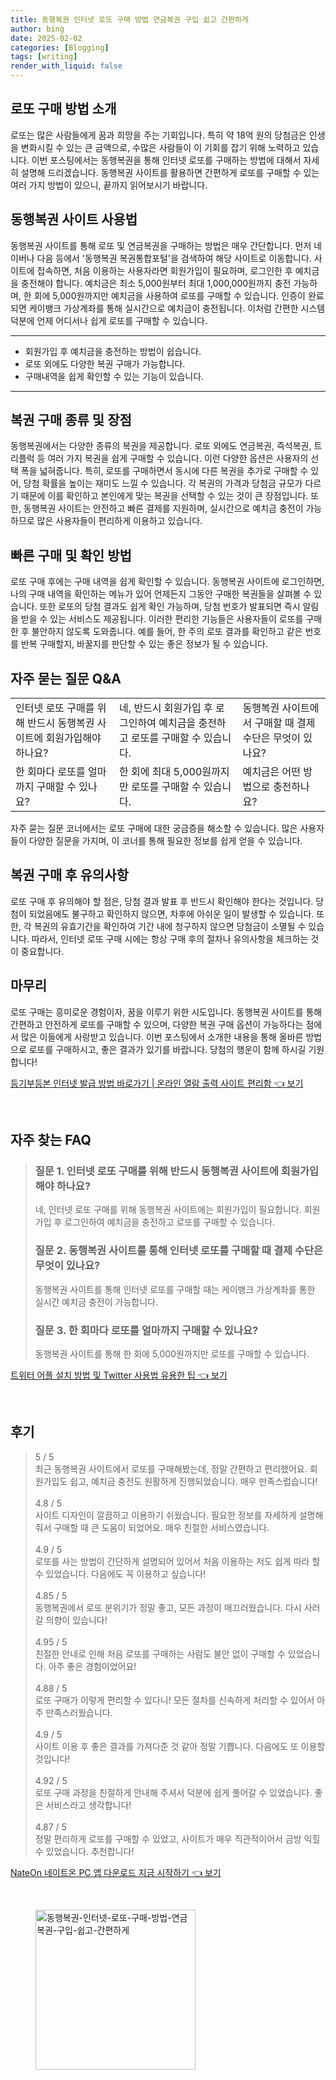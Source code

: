 ```yaml
---
title: 동행복권 인터넷 로또 구매 방법 연금복권 구입 쉽고 간편하게
author: bing
date: 2025-02-02
categories: [Blogging]
tags: [writing]
render_with_liquid: false
---
```



<h2 id='로또 구매 방법 소개'>로또 구매 방법 소개</h2>

<p>로또는 많은 사람들에게 꿈과 희망을 주는 기회입니다. 특히 약 18억 원의 당첨금은 인생을 변화시킬 수 있는 큰 금액으로, 수많은 사람들이 이 기회를 잡기 위해 노력하고 있습니다. 이번 포스팅에서는 동행복권을 통해 인터넷 로또를 구매하는 방법에 대해서 자세히 설명해 드리겠습니다. 동행복권 사이트를 활용하면 간편하게 로또를 구매할 수 있는 여러 가지 방법이 있으니, 끝까지 읽어보시기 바랍니다.</p>

<h2 id='동행복권 사이트 사용법'>동행복권 사이트 사용법</h2>

<p>동행복권 사이트를 통해 로또 및 연금복권을 구매하는 방법은 매우 간단합니다. 먼저 네이버나 다음 등에서 '동행복권 복권통합포털'을 검색하여 해당 사이트로 이동합니다. 사이트에 접속하면, 처음 이용하는 사용자라면 회원가입이 필요하며, 로그인한 후 예치금을 충전해야 합니다. 예치금은 최소 5,000원부터 최대 1,000,000원까지 충전 가능하며, 한 회에 5,000원까지만 예치금을 사용하여 로또를 구매할 수 있습니다. 인증이 완료되면 케이뱅크 가상계좌를 통해 실시간으로 예치금이 충전됩니다. 이처럼 간편한 시스템 덕분에 언제 어디서나 쉽게 로또를 구매할 수 있습니다.</p>

<hr />

<ul>
    <li>회원가입 후 예치금을 충전하는 방법이 쉽습니다.</li>
    <li>로또 외에도 다양한 복권 구매가 가능합니다.</li>
    <li>구매내역을 쉽게 확인할 수 있는 기능이 있습니다.</li>
</ul>

<hr />

<h2 id='복권 구매 종류 및 장점'>복권 구매 종류 및 장점</h2>

<p>동행복권에서는 다양한 종류의 복권을 제공합니다. 로또 외에도 연금복권, 즉석복권, 트리플럭 등 여러 가지 복권을 쉽게 구매할 수 있습니다. 이런 다양한 옵션은 사용자의 선택 폭을 넓혀줍니다. 특히, 로또를 구매하면서 동시에 다른 복권을 추가로 구매할 수 있어, 당첨 확률을 높이는 재미도 느낄 수 있습니다. 각 복권의 가격과 당첨금 규모가 다르기 때문에 이를 확인하고 본인에게 맞는 복권을 선택할 수 있는 것이 큰 장점입니다. 또한, 동행복권 사이트는 안전하고 빠른 결제를 지원하며, 실시간으로 예치금 충전이 가능하므로 많은 사용자들이 편리하게 이용하고 있습니다.</p>

<h2 id='빠른 구매 및 확인 방법'>빠른 구매 및 확인 방법</h2>

<p>로또 구매 후에는 구매 내역을 쉽게 확인할 수 있습니다. 동행복권 사이트에 로그인하면, 나의 구매 내역을 확인하는 메뉴가 있어 언제든지 그동안 구매한 복권들을 살펴볼 수 있습니다. 또한 로또의 당첨 결과도 쉽게 확인 가능하며, 당첨 번호가 발표되면 즉시 알림을 받을 수 있는 서비스도 제공됩니다. 이러한 편리한 기능들은 사용자들이 로또를 구매한 후 불안하지 않도록 도와줍니다. 예를 들어, 한 주의 로또 결과를 확인하고 같은 번호를 반복 구매할지, 바꿀지를 판단할 수 있는 좋은 정보가 될 수 있습니다.</p>

<h2 id='자주 묻는 질문 Q&A'>자주 묻는 질문 Q&A</h2>

<table>
    <tr>
        <td>인터넷 로또 구매를 위해 반드시 동행복권 사이트에 회원가입해야 하나요?</td>
        <td>네, 반드시 회원가입 후 로그인하여 예치금을 충전하고 로또를 구매할 수 있습니다.</td>
        <td>동행복권 사이트에서 구매할 때 결제 수단은 무엇이 있나요?</td>
    </tr>
    <tr>
        <td>한 회마다 로또를 얼마까지 구매할 수 있나요?</td>
        <td>한 회에 최대 5,000원까지만 로또를 구매할 수 있습니다.</td>
        <td>예치금은 어떤 방법으로 충전하나요?</td>
    </tr>
</table>

<p>자주 묻는 질문 코너에서는 로또 구매에 대한 궁금증을 해소할 수 있습니다. 많은 사용자들이 다양한 질문을 가지며, 이 코너를 통해 필요한 정보를 쉽게 얻을 수 있습니다.</p>

<h2 id='복권 구매 후 유의사항'>복권 구매 후 유의사항</h2>

<p>로또 구매 후 유의해야 할 점은, 당첨 결과 발표 후 반드시 확인해야 한다는 것입니다. 당첨이 되었음에도 불구하고 확인하지 않으면, 차후에 아쉬운 일이 발생할 수 있습니다. 또한, 각 복권의 유효기간을 확인하여 기간 내에 청구하지 않으면 당첨금이 소멸될 수 있습니다. 따라서, 인터넷 로또 구매 시에는 항상 구매 후의 절차나 유의사항을 체크하는 것이 중요합니다.</p>

<h2 id='마무리'>마무리</h2>

<p>로또 구매는 흥미로운 경험이자, 꿈을 이루기 위한 시도입니다. 동행복권 사이트를 통해 간편하고 안전하게 로또를 구매할 수 있으며, 다양한 복권 구매 옵션이 가능하다는 점에서 많은 이들에게 사랑받고 있습니다. 이번 포스팅에서 소개한 내용을 통해 올바른 방법으로 로또를 구매하시고, 좋은 결과가 있기를 바랍니다. 당첨의 행운이 함께 하시길 기원합니다!</p>


<p><a class="click-button" title="등기부등본 인터넷 발급 방법 바로가기 | 온라인 열람 출력 사이트 편리함" href="https://somered.github.io/posts/%EB%93%B1%EA%B8%B0%EB%B6%80%EB%93%B1%EB%B3%B8-%EC%9D%B8%ED%84%B0%EB%84%B7-%EB%B0%9C%EA%B8%89-%EB%B0%A9%EB%B2%95-%EB%B0%94%EB%A1%9C%EA%B0%80%EA%B8%B0-%EC%98%A8%EB%9D%BC%EC%9D%B8-%EC%97%B4%EB%9E%8C-%EC%B6%9C%EB%A0%A5-%EC%82%AC%EC%9D%B4%ED%8A%B8-%ED%8E%B8%EB%A6%AC%ED%95%A8/" rel="dofollow">등기부등본 인터넷 발급 방법 바로가기 | 온라인 열람 출력 사이트 편리함 👈 보기</a></p><br>
<h2 id='자주_찾는_FAQ'>자주 찾는 FAQ</h2>
<div itemscope="" itemtype="https://schema.org/FAQPage"> 
<blockquote> 
<div itemscope="" itemprop="mainEntity" itemtype="https://schema.org/Question"> 
<h3 itemprop="name">질문 1. 인터넷 로또 구매를 위해 반드시 동행복권 사이트에 회원가입해야 하나요?</h3> 
<div itemscope="" itemprop="acceptedAnswer" itemtype="https://schema.org/Answer"> 
<span itemprop="text"> 
<p>네, 인터넷 로또 구매를 위해 동행복권 사이트에는 회원가입이 필요합니다. 회원가입 후 로그인하여 예치금을 충전하고 로또를 구매할 수 있습니다.</p> 
</span> 
</div> 
</div> 
<div itemscope="" itemprop="mainEntity" itemtype="https://schema.org/Question"> 
<h3 itemprop="name">질문 2. 동행복권 사이트를 통해 인터넷 로또를 구매할 때 결제 수단은 무엇이 있나요?</h3> 
<div itemscope="" itemprop="acceptedAnswer" itemtype="https://schema.org/Answer"> 
<span itemprop="text"> 
<p>동행복권 사이트를 통해 인터넷 로또를 구매할 때는 케이뱅크 가상계좌를 통한 실시간 예치금 충전이 가능합니다.</p> 
</span> 
</div> 
</div> 
<div itemscope="" itemprop="mainEntity" itemtype="https://schema.org/Question"> 
<h3 itemprop="name">질문 3. 한 회마다 로또를 얼마까지 구매할 수 있나요?</h3> 
<div itemscope="" itemprop="acceptedAnswer" itemtype="https://schema.org/Answer"> 
<span itemprop="text"> 
<p>동행복권 사이트를 통해 한 회에 5,000원까지만 로또를 구매할 수 있습니다.</p> 
</span> 
</div> 
</div> 
</blockquote> 
</div>
<p><a class="click-button" title="트위터 어플 설치 방법 및 Twitter 사용법 유용한 팁" href="https://somered.github.io/posts/%ED%8A%B8%EC%9C%84%ED%84%B0-%EC%96%B4%ED%94%8C-%EC%84%A4%EC%B9%98-%EB%B0%A9%EB%B2%95-%EB%B0%8F-Twitter-%EC%82%AC%EC%9A%A9%EB%B2%95-%EC%9C%A0%EC%9A%A9%ED%95%9C-%ED%8C%81/" rel="dofollow">트위터 어플 설치 방법 및 Twitter 사용법 유용한 팁 👈 보기</a></p><br>
<h2 id='후기'>후기</h2>
<div itemscope itemtype="https://schema.org/Product">
  <blockquote>
  <div itemprop="review" itemscope itemtype="https://schema.org/Review">
      <div itemprop="reviewRating" itemscope itemtype="https://schema.org/Rating"> <span itemprop="ratingValue">5</span> / <span itemprop="bestRating">5</span> </div>
      <span itemprop="reviewBody">최근 동행복권 사이트에서 로또를 구매해봤는데, 정말 간편하고 편리했어요. 회원가입도 쉽고, 예치금 충전도 원활하게 진행되었습니다. 매우 만족스럽습니다!</span>
  </div>
  <br>
  <div itemprop="review" itemscope itemtype="https://schema.org/Review">
      <div itemprop="reviewRating" itemscope itemtype="https://schema.org/Rating"> <span itemprop="ratingValue">4.8</span> / <span itemprop="bestRating">5</span> </div>
      <span itemprop="reviewBody">사이트 디자인이 깔끔하고 이용하기 쉬웠습니다. 필요한 정보를 자세하게 설명해줘서 구매할 때 큰 도움이 되었어요. 매우 친절한 서비스였습니다.</span>
  </div>
  <br>
  <div itemprop="review" itemscope itemtype="https://schema.org/Review">
      <div itemprop="reviewRating" itemscope itemtype="https://schema.org/Rating"> <span itemprop="ratingValue">4.9</span> / <span itemprop="bestRating">5</span> </div>
      <span itemprop="reviewBody">로또를 사는 방법이 간단하게 설명되어 있어서 처음 이용하는 저도 쉽게 따라 할 수 있었습니다. 다음에도 꼭 이용하고 싶습니다!</span>
  </div>
  <br>
  <div itemprop="review" itemscope itemtype="https://schema.org/Review">
      <div itemprop="reviewRating" itemscope itemtype="https://schema.org/Rating"> <span itemprop="ratingValue">4.85</span> / <span itemprop="bestRating">5</span> </div>
      <span itemprop="reviewBody">동행복권에서 로또 분위기가 정말 좋고, 모든 과정이 매끄러웠습니다. 다시 사러 갈 의향이 있습니다!</span>
  </div>
  <br>
  <div itemprop="review" itemscope itemtype="https://schema.org/Review">
      <div itemprop="reviewRating" itemscope itemtype="https://schema.org/Rating"> <span itemprop="ratingValue">4.95</span> / <span itemprop="bestRating">5</span> </div>
      <span itemprop="reviewBody">친절한 안내로 인해 처음 로또를 구매하는 사람도 불안 없이 구매할 수 있었습니다. 아주 좋은 경험이었어요!</span>
  </div>
  <br>
  <div itemprop="review" itemscope itemtype="https://schema.org/Review">
      <div itemprop="reviewRating" itemscope itemtype="https://schema.org/Rating"> <span itemprop="ratingValue">4.88</span> / <span itemprop="bestRating">5</span> </div>
      <span itemprop="reviewBody">로또 구매가 이렇게 편리할 수 있다니! 모든 절차를 신속하게 처리할 수 있어서 아주 만족스러웠습니다.</span>
  </div>
  <br>
  <div itemprop="review" itemscope itemtype="https://schema.org/Review">
      <div itemprop="reviewRating" itemscope itemtype="https://schema.org/Rating"> <span itemprop="ratingValue">4.9</span> / <span itemprop="bestRating">5</span> </div>
      <span itemprop="reviewBody">사이트 이용 후 좋은 결과를 가져다준 것 같아 정말 기쁩니다. 다음에도 또 이용할 것입니다!</span>
  </div>
  <br>
  <div itemprop="review" itemscope itemtype="https://schema.org/Review">
      <div itemprop="reviewRating" itemscope itemtype="https://schema.org/Rating"> <span itemprop="ratingValue">4.92</span> / <span itemprop="bestRating">5</span> </div>
      <span itemprop="reviewBody">로또 구매 과정을 친절하게 안내해 주셔서 덕분에 쉽게 풀어갈 수 있었습니다. 좋은 서비스라고 생각합니다!</span>
  </div>
  <br>
  <div itemprop="review" itemscope itemtype="https://schema.org/Review">
      <div itemprop="reviewRating" itemscope itemtype="https://schema.org/Rating"> <span itemprop="ratingValue">4.87</span> / <span itemprop="bestRating">5</span> </div>
      <span itemprop="reviewBody">정말 편리하게 로또를 구매할 수 있었고, 사이트가 매우 직관적이어서 금방 익힐 수 있었습니다. 추천합니다!</span>
  </div>
  </blockquote>
</div>
<p><a class="click-button" title="NateOn 네이트온 PC 앱 다운로드 지금 시작하기" href="https://somered.github.io/posts/NateOn-%EB%84%A4%EC%9D%B4%ED%8A%B8%EC%98%A8-PC-%EC%95%B1-%EB%8B%A4%EC%9A%B4%EB%A1%9C%EB%93%9C-%EC%A7%80%EA%B8%88-%EC%8B%9C%EC%9E%91%ED%95%98%EA%B8%B0/" rel="dofollow">NateOn 네이트온 PC 앱 다운로드 지금 시작하기 👈 보기</a></p><br>
<figure class="image"><img src="https://somered.github.io/assets/img/thumbnail/동행복권-인터넷-로또-구매-방법-연금복권-구입-쉽고-간편하게.webp" alt="동행복권-인터넷-로또-구매-방법-연금복권-구입-쉽고-간편하게" width="256" height="256"></figure>